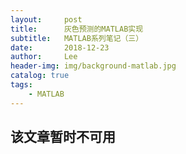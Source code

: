 ```yaml
---
layout:     post
title:      灰色预测的MATLAB实现
subtitle:   MATLAB系列笔记（三）
date:       2018-12-23
author:     Lee
header-img: img/background-matlab.jpg
catalog: true
tags:
    - MATLAB
---
```


## 该文章暂时不可用